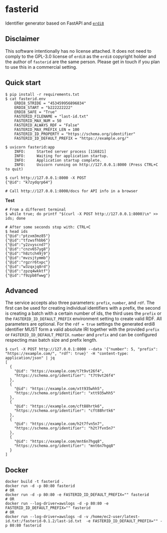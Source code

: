 # fasterid
Identifier generator based on FastAPI and [`erdi8`](https://github.com/athalhammer/erdi8-py)

## Disclaimer

This software intentionally has no license attached. It does not need to comply to the GPL-3.0 license of `erdi8` as the `erdi8` copyright holder and the author of `fasterid` are the same person. Please get in touch if you plan to use this in a commercial setting.

## Quick start
```
$ pip install -r requirements.txt
$ cat fasterid.env
    ERDI8_STRIDE = "453459956896834"
    ERDI8_START = "b222222222"
    ERDI8_SAFE = "True"
    FASTERID_FILENAME = "last-id.txt"
    FASTERID_MAX_NUM = 50
    FASTERID_ALWAYS_RDF = "False"
    FASTERID_MAX_PREFIX_LEN = 100
    FASTERID_ID_PROPERTY = "https://schema.org/identifier"
    FASTERID_ID_DEFAULT_PREFIX = "https://example.org/"

$ uvicorn fasterid:app
	INFO:     Started server process [116821]
	INFO:     Waiting for application startup.
	INFO:     Application startup complete.
	INFO:     Uvicorn running on http://127.0.0.1:8000 (Press CTRL+C to quit)

$ curl http://127.0.0.1:8000 -X POST
{"@id": "k7zydqrp64"}

# Call http://127.0.0.1:8000/docs for API info in a browser
```

**Test**
```
# From a different terminal
$ while true; do printf "$(curl -X POST http://127.0.0.1:8000)\n" >> ids; done

# After some seconds stop with: CTRL+C
$ head ids
{"@id":"ptzxm3mz85"}
{"@id":"tfzwsfhbb6"}
{"@id":"y2zvyscnd7"}
{"@id":"cnzv657yg8"}
{"@id":"h8ztch49j9"}
{"@id":"mvzsjtymmb"}
{"@id":"rgzrr6txpc"}
{"@id":"w3zqxjq8rd"}
{"@id":"zpzq4wkktf"}
{"@id":"f9zpb8fwwg"}
```

## Advanced

The service accepts also three parameters: `prefix`, `number`, and `rdf`. The first can be used for creating individual identifiers with a prefix, the second is creating a batch with a certain number of ids, the third uses the `prefix` or the `FASTERID_ID_DEFAULT_PREFIX` environment setting to create valid RDF. All parameters are optional. For the `rdf = true` settings the generated erdi8 identifier MUST form a valid absolute IRI together with the provided `prefix` or `FASTERID_ID_DEFAULT_PREFIX`. `number` and `prefix` and can be configured respecting max batch size and prefix length.

```
$ curl -X POST http://127.0.0.1:8000 --data '{"number": 5, "prefix": "https://example.com/", "rdf": true}' -H "content-type: application/json" | jq
[
  {
    "@id": "https://example.com/t7t9vt26f4",
    "https://schema.org/identifier": "t7t9vt26f4"
  },
  {
    "@id": "https://example.com/xtt935whh5",
    "https://schema.org/identifier": "xtt935whh5"
  },
  {
    "@id": "https://example.com/cft88hrtk6",
    "https://schema.org/identifier": "cft88hrtk6"
  },
  {
    "@id": "https://example.com/h2t7fvn5n7",
    "https://schema.org/identifier": "h2t7fvn5n7"
  },
  {
    "@id": "https://example.com/mnt6n7hgq8",
    "https://schema.org/identifier": "mnt6n7hgq8"
  }
]
```

## Docker

```
docker build -t fasterid .
docker run -d -p 80:80 fasterid
# OR
docker run -d -p 80:80 -e FASTERID_ID_DEFAULT_PREFIX="" fasterid
# OR
docker run --log-driver=awslogs -d -p 80:80 -e FASTERID_ID_DEFAULT_PREFIX="" fasterid
# OR
docker run --log-driver=awslogs -d -v /home/ec2-user/latest-id.txt:/fasterid-0.1.2/last-id.txt  -e FASTERID_ID_DEFAULT_PREFIX="" -p 80:80 fasterid
````
